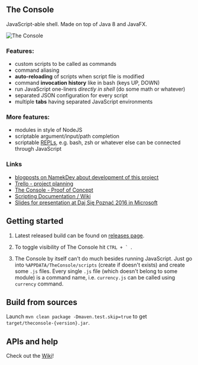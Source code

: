 ## The Console

JavaScript-able shell. Made on top of Java 8 and JavaFX.

![The Console](https://namek.github.io/TheConsole/screenshots/ss1.png)

### Features:

* custom scripts to be called as commands
* command aliasing
* **auto-reloading** of scripts when script file is modified
* command **invocation history** like in bash (keys UP, DOWN)
* run JavaScript one-liners *directly in shell* (do some math or whatever)
* separated JSON configuration for every script
* multiple **tabs** having separated JavaScript environments

### More features:
* modules in style of NodeJS
* scriptable argument/input/path completion
* scriptable [REPLs](https://en.wikipedia.org/wiki/Read%E2%80%93eval%E2%80%93print_loop), e.g. bash, zsh or whatever else can be connected through JavaScript

### Links

* [blogposts on NamekDev about development of this project](https://www.namekdev.net/topics/dailies/the-console/)
* [Trello - project planning](https://trello.com/b/4Ez5pAx7/the-console-2)
* [The Console - Proof of Concept](https://github.com/Namek/TheConsole_POC)
* [Scripting Documentation / Wiki](https://github.com/Namek/TheConsole/wiki)
* [Slides for presentation at Daj Się Poznać 2016 in Microsoft](http://namekdev.net/presentations/TheConsole_DajSiePoznac2016/)

## Getting started

1. Latest released build can be found on [releases page](https://github.com/Namek/TheConsole/releases/).

2. To toggle visibility of The Console hit ``CTRL + ` ``.

3. The Console by itself can't do much besides running JavaScript. Just go into `%APPDATA/TheConsole/scripts` (create if doesn't exists) and create some `.js` files. Every single `.js` file (which doesn't belong to some module) is a command name, i.e. `currency.js` can be called using `currency` command.

## Build from sources

Launch `mvn clean package -Dmaven.test.skip=true` to get `target/theconsole-{version}.jar`.


## APIs and help

Check out the [Wiki](../../wiki)!
